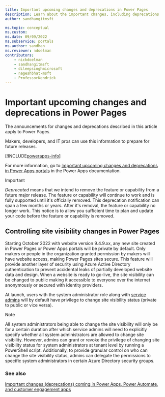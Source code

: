 ```yaml
---
title: Important upcoming changes and deprecations in Power Pages
description: Learn about the important changes, including deprecations, coming soon to Power Pages.
author: sandhangitmsft

ms.topic: conceptual
ms.custom: 
ms.date: 09/09/2022
ms.subservice: portals
ms.author: sandhan
ms.reviewer: ndoelman
contributors:
    - nickdoelman
    - sandhangitmsft
    - dileepsinghmicrosoft
    - nageshbhat-msft
    - ProfessorKendrick
---
```


# Important upcoming changes and deprecations in Power Pages

The announcements for changes and deprecations described in this article apply to Power Pages.

Makers, developers, and IT pros can use this information to prepare for future releases.

[!INCLUDE[powerapps-info](../includes/cc-powerapps-info.md)]

For more information, go to [Important upcoming changes and deprecations in Power Apps portals](/power-apps/maker/portals/important-changes-deprecations) in the Power Apps documentation.

> [!IMPORTANT]
> *Deprecated* means that we intend to remove the feature or capability from a future major release. The feature or capability will continue to work and is fully supported until it's officially removed. This deprecation notification can span a few months or years. After it's removal, the feature or capability no longer work. This notice is to allow you sufficient time to plan and update your code before the feature or capability is removed.

## Controlling site visibility changes in Power Pages

Starting October 2022 with website version 9.4.9.xx, any new site created in Power Pages or Power Apps portals will be private by default. Only makers or people in the organization granted permission by makers will have website access, making Power Pages sites secure. This feature will provide another layer of security using Azure Active Directory authentication to prevent accidental leaks of partially developed website data and design. When a website is ready to go-live, the site visibility can be changed to public making it accessible to everyone over the internet anonymously or secured with identity providers.  

At launch, users with the system administrator role along with [service admins](/power-platform/admin/use-service-admin-role-manage-tenant) will by default have privilege to change site visibility status (private to public or vice versa). 

> [!Note] 
> All system administrators being able to change the site visibility will only be for a certain duration after which service admins will need to explicitly specify whether all system administrators are allowed to change site visibility. However, admins can grant or revoke the privilege of changing site visibility status for system administrators at tenant level by running a PowerShell script. Additionally, to provide granular control on who can change the site visibility status, admins can delegate the permissions to specific system administrators in certain Azure Directory security groups. 

### See also

[Important changes (deprecations) coming in Power Apps, Power Automate, and customer engagement apps](/power-platform/important-changes-coming)

